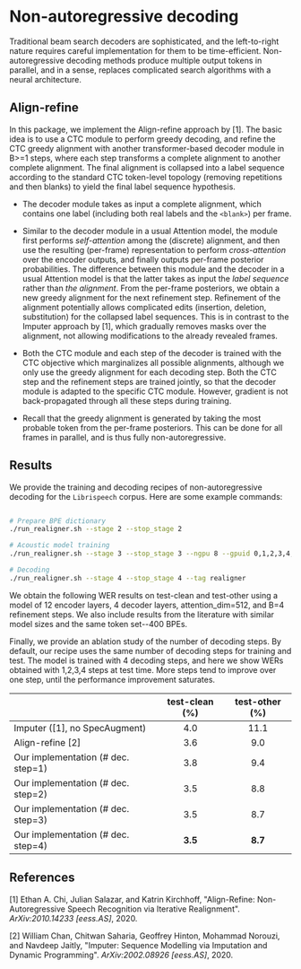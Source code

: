 # Non-autoregressive decoding

Traditional beam search decoders are sophisticated, and the left-to-right nature requires careful implementation for them to be time-efficient. Non-autoregressive decoding methods produce multiple output tokens in parallel, and in a sense, replaces complicated search algorithms with a neural architecture.


## Align-refine

In this package, we implement the Align-refine approach by [1]. The basic idea is to use a CTC module to perform greedy decoding, and refine the CTC greedy alignment with another transformer-based decoder module in B>=1 steps, where each step transforms a complete alignment to another complete alignment. The final alignment is collapsed into a label sequence according to the standard CTC token-level topology (removing repetitions and then blanks) to yield the final label sequence hypothesis.   

* The decoder module takes as input a complete alignment, which contains one label (including both real labels and the `<blank>`) per frame.

* Similar to the decoder module in a usual Attention model, the module first performs *self-attention* among the (discrete) alignment, and then use the resulting (per-frame) representation to perform *cross-attention* over the encoder outputs, and finally outputs per-frame posterior probabilities. The difference between this module and the decoder in a usual Attention model is that the latter takes as input the *label sequence* rather than *the alignment*. From the per-frame posteriors, we obtain a new greedy alignment for the next refinement step. Refinement of the alignment potentially allows complicated edits (insertion, deletion, substitution) for the collapsed label sequences. This is in contrast to the Imputer approach by [1], which gradually removes masks over the alignment, not allowing modifications to the already revealed frames.

* Both the CTC module and each step of the decoder is trained with the CTC objective which marginalizes all possible alignments, although we only use the greedy alignment for each decoding step. Both the CTC step and the refinement steps are trained jointly, so that the decoder module is adapted to the specific CTC module. However, gradient is not back-propagated through all these steps during training.  

* Recall that the greedy alignment is generated by taking the most probable token from the per-frame posteriors. This can be done for all frames in parallel, and is thus fully non-autoregressive.
  

## Results

We provide the training and decoding recipes of non-autoregressive decoding for the `Librispeech` corpus. Here are some example commands: 
 
```bash

# Prepare BPE dictionary
./run_realigner.sh --stage 2 --stop_stage 2

# Acoustic model training 
./run_realigner.sh --stage 3 --stop_stage 3 --ngpu 8 --gpuid 0,1,2,3,4,5,6,7 --tag realigner

# Decoding
./run_realigner.sh --stage 4 --stop_stage 4 --tag realigner

```

We obtain the following WER results on test-clean and test-other using a model of 12 encoder layers, 4 decoder layers, attention_dim=512, and B=4 refinement steps. We also include results from the literature with similar model sizes and the same token set--400 BPEs.

Finally, we provide an ablation study of the number of decoding steps. By default, our recipe uses the same number of decoding steps for training and test. The model is trained with 4 decoding steps, and here we show WERs obtained with 1,2,3,4 steps at test time. More steps tend to improve over one step, until the performance improvement saturates.  

|                                    |  test-clean (%)  |  test-other (%)  | 
| :-------------------------------   |  :------------:  |  :------------:  |
| Imputer ([1], no SpecAugment)      |  4.0             |  11.1            |
| Align-refine [2]                   |  3.6             |  9.0             |
| Our implementation (# dec. step=1) |  3.8             |  9.4             |
| Our implementation (# dec. step=2) |  3.5             |  8.8             |
| Our implementation (# dec. step=3) |  3.5             |  8.7             |
| Our implementation (# dec. step=4) |  **3.5**         |  **8.7**         |


## References

[1] Ethan A. Chi, Julian Salazar, and Katrin Kirchhoff, "Align-Refine: Non-Autoregressive Speech Recognition via Iterative Realignment". *ArXiv:2010.14233 [eess.AS]*, 2020.

[2] William Chan, Chitwan Saharia, Geoffrey Hinton, Mohammad Norouzi, and Navdeep Jaitly, "Imputer: Sequence Modelling via Imputation and Dynamic Programming". *ArXiv:2002.08926 [eess.AS]*, 2020.
